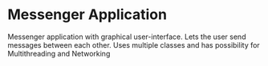 # Messenger Application 
 Messenger application with graphical user-interface. Lets the user send messages between each other. Uses multiple classes and has possibility for Multithreading and Networking
